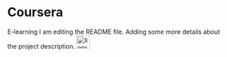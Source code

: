# Coursera
E-learning
I am editing the README file. Adding some more details about the project description.
<a href="https://dev.to/lionroarsrk">
  <img src="https://d2fltix0v2e0sb.cloudfront.net/dev-badge.svg" alt="lionroarsrk's DEV Profile" height="30" width="30">
</a>

